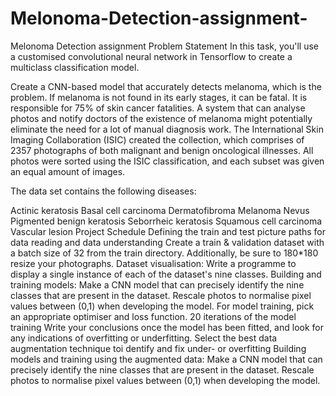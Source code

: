 # Melonoma-Detection-assignment-
Melonoma Detection assignment 
Problem Statement
In this task, you'll use a customised convolutional neural network in Tensorflow to create a multiclass classification model.

Create a CNN-based model that accurately detects melanoma, which is the problem. If melanoma is not found in its early stages, it can be fatal. It is responsible for 75% of skin cancer fatalities. A system that can analyse photos and notify doctors of the existence of melanoma might potentially eliminate the need for a lot of manual diagnosis work. The International Skin Imaging Collaboration (ISIC) created the collection, which comprises of 2357 photographs of both malignant and benign oncological illnesses. All photos were sorted using the ISIC classification, and each subset was given an equal amount of images.

The data set contains the following diseases:

Actinic keratosis
Basal cell carcinoma
Dermatofibroma
Melanoma
Nevus
Pigmented benign keratosis
Seborrheic keratosis
Squamous cell carcinoma
Vascular lesion
Project Schedule
Defining the train and test picture paths for data reading and data understanding
Create a train & validation dataset with a batch size of 32 from the train directory.
Additionally, be sure to 180*180 resize your photographs.
Dataset visualisation:
Write a programme to display a single instance of each of the dataset's nine classes.
Building and training models:
Make a CNN model that can precisely identify the nine classes that are present in the dataset.
Rescale photos to normalise pixel values between (0,1) when developing the model.
For model training, pick an appropriate optimiser and loss function. 20 iterations of the model training
Write your conclusions once the model has been fitted, and look for any indications of overfitting or underfitting.
Select the best data augmentation technique toi dentify and fix under- or overfitting Building models and training using the augmented data:
Make a CNN model that can precisely identify the nine classes that are present in the dataset. Rescale photos to normalise pixel values between (0,1) when developing the model.
